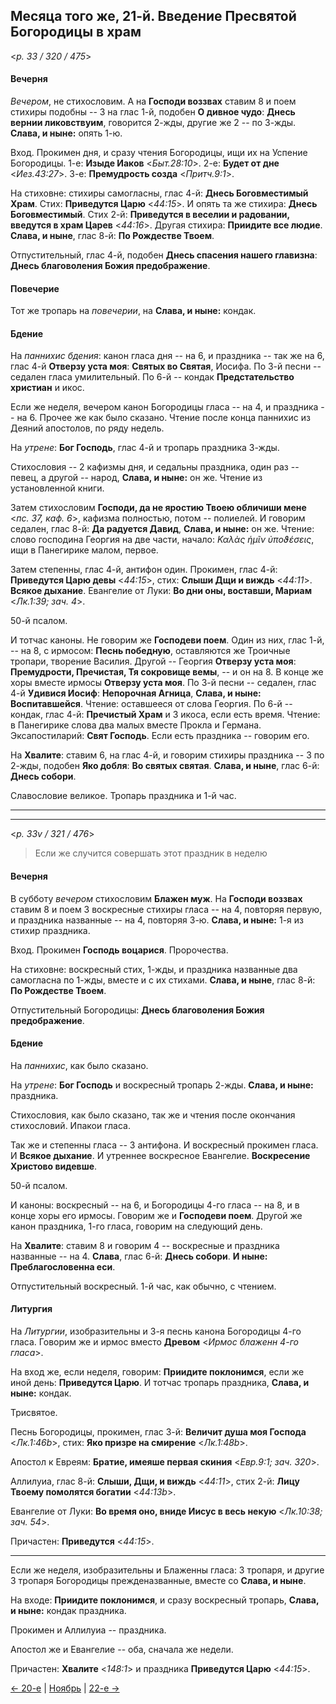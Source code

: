 
## Месяца того же, 21-й. Введение Пресвятой Богородицы в храм

<*p. 33 / 320 / 475*>

#### Вечерня

*Вечером*, не стихословим. А на **Господи воззвах** ставим 8 и поем стихиры подобны -- 3 на глас 1-й, 
подобен **О дивное чудо**: **Днесь вернии ликовствуим**, говорится 2-жды, другие же 2 -- по 3-жды. 
**Слава, и ныне:** опять 1-ю. 

Вход. Прокимен дня, и сразу чтения Богородицы, ищи их на Успение Богородицы. 
1-е: **Изыде Иаков** <*Быт.28:10*>. 
2-е: **Будет от дне** <*Иез.43:27*>. 
3-е: **Премудрость созда** <*Притч.9:1*>. 

На стиховне: стихиры самогласны, глас 4-й: **Днесь Боговместимый Храм**. 
Стих: **Приведутся Царю** <*44:15*>. И опять та же стихира: **Днесь Боговместимый**.
Стих 2-й: **Приведутся в веселии и радовании, введутся в храм Царев** <*44:16*>. Другая стихира: 
**Приидите все людие**. **Слава, и ныне**, глас 8-й: **По Рождестве Твоем**. 

Отпустительный, глас 4-й, подобен **Днесь спасения нашего главизна**: **Днесь благоволения Божия 
предображение**.  

#### Повечерие

Тот же тропарь на *повечерии*, на **Слава, и ныне:** кондак.

#### Бдение

На *паннихис бдения*: канон гласа дня -- на 6, и праздника -- так же на 6, глас 4-й **Отверзу уста моя**: 
**Святых во Святая**, Иосифа. 
По 3-й песни -- седален гласа умилительный. 
По 6-й -- кондак **Предстательство христиан** и икос. 

Если же неделя, вечером канон Богородицы гласа -- на 4, и праздника -- на 6. 
Прочее же как было сказано. 
Чтение после конца паннихис из Деяний апостолов, по ряду недель. 

На *утрене*: **Бог Господь**, глас 4-й и тропарь праздника 3-жды. 

Стихословия -- 2 кафизмы дня, и седальны праздника, один раз -- певец, а другой -- народ, 
**Слава, и ныне:** он же. 
Чтение из установленной книги. 

Затем стихословим **Господи, да не яростию Твоею обличиши мене** <*пс. 37, каф. 6*>, кафизма полностью, 
потом -- полиелей. 
И говорим седален, глас 8-й: **Да радуется Давид**, **Слава, и ныне:** он же. 
Чтение: слово господина Георгия на две части, начало: *Καλὰς ἡμῖν ὐποϑέσεις*, ищи в Панегирике малом, первое. 

Затем степенны, глас 4-й, антифон один. 
Прокимен, глас 4-й: **Приведутся Царю девы** <*44:15*>, стих: **Слыши Дщи и виждь** <*44:11*>. 
**Всякое дыхание**. 
Евангелие от Луки: **Во дни оны, воставши, Мариам** <*Лк.1:39; зач. 4*>. 

50-й псалом. 

И тотчас каноны. Не говорим же **Господеви поем**. Один из них, глас 1-й, -- на 8, с ирмосом: **Песнь победную**, 
оставляются же Троичные тропари, творение Василия. Другой -- Георгия **Отверзу уста моя**: **Премудрости, 
Пречистая, Тя сокровище вемы**, -- и он на 8. В конце же хоры вместе ирмосы **Отверзу уста моя**. 
По 3-й песни -- седален, глас 4-й **Удивися Иосиф**: **Непорочная Агница**, **Слава, и ныне: Воспитавшейся**. 
Чтение: оставшееся от слова Георгия. 
По 6-й -- кондак, глас 4-й: **Пречистый Храм** и 3 икоса, если есть время. 
Чтение: в Панегирике слова два малых вместе Прокла и Германа. 
Эксапостиларий: **Свят Господь**. Если есть праздника -- говорим его. 

На **Хвалите**: ставим 6, на глас 4-й, и говорим стихиры праздника -- 3 по 2-жды, подобен **Яко добля**: 
**Во святых святая**. **Слава, и ныне**, глас 6-й: **Днесь собори**. 

Славословие великое. Тропарь праздника и 1-й час. 

---

---

<*p. 33v / 321 / 476*>

> Если же случится совершать этот праздник в неделю

#### Вечерня

В субботу *вечером* стихословим **Блажен муж**. На **Господи воззвах** ставим 8 и поем 3 воскресные 
стихиры гласа -- на 4, повторяя первую, и праздника названные -- на 4, повторяя 3-ю. **Слава, и ныне:** 
1-я из стихир праздника. 

Вход. Прокимен **Господь воцарися**. Пророчества. 

На стиховне: воскресный стих, 1-жды, и праздника названные два самогласна по 1-жды, вместе и с их 
стихами. **Слава, и ныне**, глас 8-й: **По Рождестве Твоем**. 

Отпустительный Богородицы: **Днесь благоволения Божия предображение**. 

#### Бдение

На *паннихис*, как было сказано. 

На *утрене*: **Бог Господь** и воскресный тропарь 2-жды. **Слава, и ныне:** праздника. 

Стихословия, как было сказано, так же и чтения после окончания стихословий. Ипакои гласа. 

Так же и степенны гласа -- 3 антифона. И воскресный прокимен гласа. И **Всякое дыхание**. 
И утреннее воскресное Евангелие. **Воскресение Христово видевше**. 

50-й псалом. 

И каноны: воскресный -- на 6, и Богородицы 4-го гласа -- на 8, и в конце хоры его ирмосы. Говорим же 
и **Господеви поем**. Другой же канон праздника, 1-го гласа, говорим на следующий день. 

На **Хвалите**: ставим 8 и говорим 4 -- воскресные и праздника названные -- на 4. 
**Слава**, глас 6-й: **Днесь собори**. **И ныне: Преблагословенна еси**. 

Отпустительный воскресный. 1-й час, как обычно, с чтением. 

#### Литургия

На *Литургии*, изобразительны и 3-я песнь канона Богородицы 4-го гласа. 
Говорим же и ирмос вместо **Древом** <*Ирмос блаженн 4-го гласа*>. 

На вход же, если неделя, говорим: **Приидите поклонимся**, если же иной день: **Приведутся Царю**. 
И тотчас тропарь праздника, **Слава, и ныне:** кондак.

Трисвятое.

Песнь Богородицы, прокимен, глас 3-й: **Величит душа моя Господа** <*Лк.1:46b*>, 
стих: **Яко призре на смирение** <*Лк.1:48b*>. 

Апостол к Евреям: **Братие, имеяше первая скиния** <*Евр.9:1; зач. 320*>.   

Аллилуиа, глас 8-й: **Слыши, Дщи, и виждь** <*44:11*>, стих 2-й: **Лицу Твоему помолятся богатии** <*44:13b*>. 

Евангелие от Луки: **Во время оно, вниде Иисус в весь некую** <*Лк.10:38; зач. 54*>. 

Причастен: **Приведутся** <*44:15*>. 

---

Если же неделя, изобразительны и Блаженны гласа: 3 тропаря, и другие 3 тропаря Богородицы 
прежденазванные, вместе со **Слава, и ныне**. 

На входе: **Приидите поклонимся**, и сразу воскресный тропарь, **Слава, и ныне:** кондак праздника. 

Прокимен и Аллилуиа -- праздника. 

Апостол же и Евангелие -- оба, сначала же недели. 

Причастен: **Хвалите** <*148:1*> и праздника **Приведутся Царю** <*44:15*>. 

[← 20-е](11_20_EUR.ru.md) | [Ноябрь](README.md#21-й) | [22-е →](11_22_EUR.ru.md)
